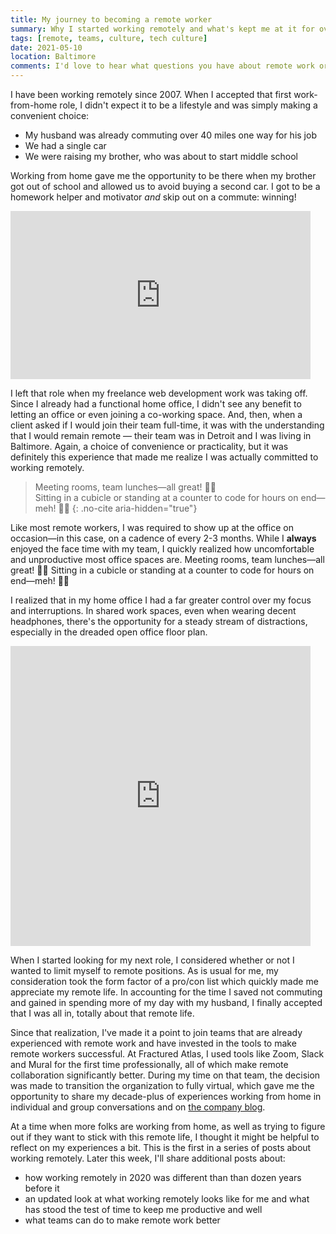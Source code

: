 ```yaml
---
title: My journey to becoming a remote worker
summary: Why I started working remotely and what's kept me at it for over a decade.
tags: [remote, teams, culture, tech culture]
date: 2021-05-10
location: Baltimore
comments: I'd love to hear what questions you have about remote work or other areas of my experience that might be beneficial to write about.
---
```


I have been working remotely since 2007. When I accepted that first work-from-home role, I didn't expect it to be a lifestyle and was simply making a convenient choice:

- My husband was already commuting over 40 miles one way for his job
- We had a single car
- We were raising my brother, who was about to start middle school

Working from home gave me the opportunity to be there when my brother got out of school and allowed us to avoid buying a second car. I got to be a homework helper and motivator _and_ skip out on a commute: winning!

<div class="embed-container giphy">
  <iframe src="https://giphy.com/embed/jpPo90LFJY9D2nb7Y9" width="480" height="269" frameBorder="0" class="giphy-embed" allowFullScreen></iframe>
</div>

I left that role when my freelance web development work was taking off. Since I already had a functional home office, I didn't see any benefit to letting an office or even joining a co-working space. And, then, when a client asked if I would join their team full-time, it was with the understanding that I would remain remote &mdash; their team was in Detroit and I was living in Baltimore. Again, a choice of convenience or practicality, but it was definitely this experience that made me realize I was actually committed to working remotely.

> Meeting rooms, team lunches&mdash;all great! 👍🏻<br> Sitting in a cubicle or standing at a counter to code for hours on end&mdash;meh! 👎🏻 {: .no-cite aria-hidden="true"}

Like most remote workers, I was required to show up at the office on occasion&mdash;in this case, on a cadence of every 2-3 months. While I **always** enjoyed the face time with my team, I quickly realized how uncomfortable and unproductive most office spaces are. Meeting rooms, team lunches&mdash;all great! 👍🏻 Sitting in a cubicle or standing at a counter to code for hours on end&mdash;meh! 👎🏻

I realized that in my home office I had a far greater control over my focus and interruptions. In shared work spaces, even when wearing decent headphones, there's the opportunity for a steady stream of distractions, especially in the dreaded open office floor plan.

<div class="embed-container giphy">
  <iframe src="https://giphy.com/embed/lPQjpgB2c2yoR7HQaa" width="480" height="480" frameBorder="0" class="giphy-embed" allowFullScreen></iframe>
</div>

When I started looking for my next role, I considered whether or not I wanted to limit myself to remote positions. As is usual for me, my consideration took the form factor of a pro/con list which quickly made me appreciate my remote life. In accounting for the time I saved not commuting and gained in spending more of my day with my husband, I finally accepted that I was all in, totally about that remote life.

Since that realization, I've made it a point to join teams that are already experienced with remote work and have invested in the tools to make remote workers successful. At Fractured Atlas, I used tools like Zoom, Slack and Mural for the first time professionally, all of which make remote collaboration significantly better. During my time on that team, the decision was made to transition the organization to fully virtual, which gave me the opportunity to share my decade-plus of experiences working from home in individual and group conversations and on [the company blog](https://blog.fracturedatlas.org/how-we-work-virtually-featuring-angelique-weger-ded335653265).

At a time when more folks are working from home, as well as trying to figure out if they want to stick with this remote life, I thought it might be helpful to reflect on my experiences a bit. This is the first in a series of posts about working remotely. Later this week, I'll share additional posts about:

- how working remotely in 2020 was different than than dozen years before it
- an updated look at what working remotely looks like for me and what has stood the test of time to keep me productive and well
- what teams can do to make remote work better
